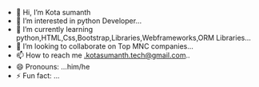 - 👋 Hi, I’m Kota sumanth
- 👀 I’m interested in python Developer...
- 🌱 I’m currently learning python,HTML,Css,Bootstrap,Libraries,Webframeworks,ORM Libraries...
- 💞️ I’m looking to collaborate on Top MNC companies...
- 📫 How to reach me .kotasumanth.tech@gmail.com..
- 😄 Pronouns: ...him/he
- ⚡ Fun fact: ...

<!---
Kotasumanth-tech/Kotasumanth-tech is a ✨ special ✨ repository because its `README.md` (this file) appears on your GitHub profile.
You can click the Preview link to take a look at your changes.
--->
